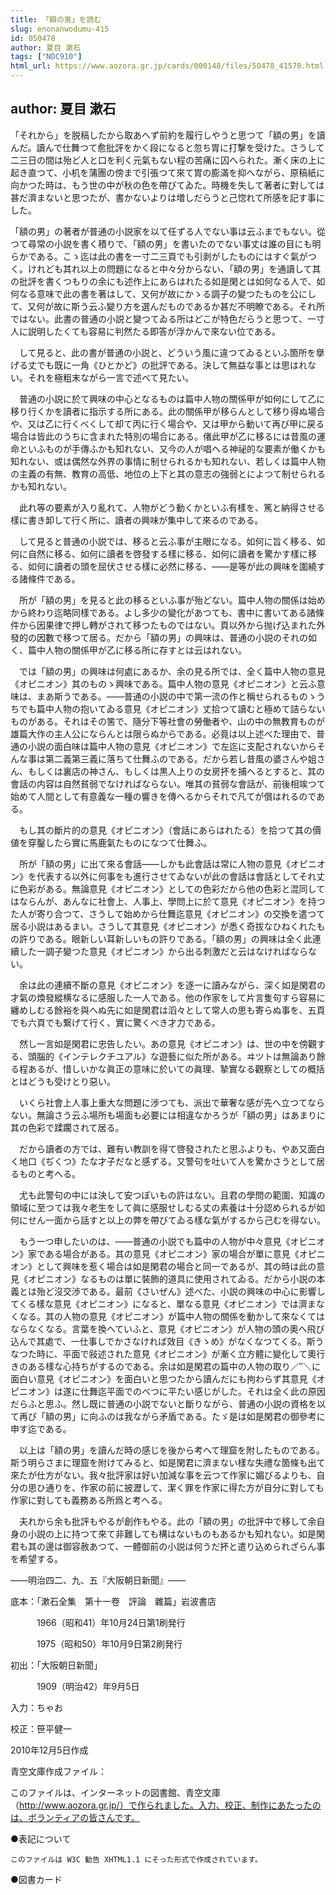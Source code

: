 ```yaml
---
title: 「額の男」を読む
slug: enonanwodumu-415
id: 050478
author: 夏目 漱石
tags: ["NDC910"]
html_url: https://www.aozora.gr.jp/cards/000148/files/50478_41578.html
---
```


## author: 夏目 漱石

「それから」を脱稿したから取あへず前約を履行しやうと思つて「額の男」を讀んだ。讀んで仕舞つて愈批評をかく段になると忽ち胃に打撃を受けた。さうして二三日の間は殆ど人と口を利く元氣もない程の苦痛に囚へられた。漸く床の上に起き直つて、小机を蒲團の傍まで引張つて來て胃の膨滿を抑へながら、原稿紙に向かつた時は、もう世の中が秋の色を帶びてゐた。時機を失して著者に對しては甚だ濟まないと思つたが、書かないよりは増しだらうと己惚れて所感を記す事にした。

「額の男」の著者が普通の小説家を以て任ずる人でない事は云ふまでもない。從つて尋常の小説を書く積りで、「額の男」を書いたのでない事丈は誰の目にも明らかである。こゝ迄は此の書を一寸二三頁でも引剥がしたものにはすぐ氣がつく。けれども其れ以上の問題になると中々分からない、「額の男」を通讀して其の批評を書くつもりの余にも述作上にあらはれたる如是閑とは如何なる人で、如何なる意味で此の書を著はして、又何が故にかゝる調子の變つたものを公にして、又何が故に斯う云ふ變り方を選んだものであるか甚だ不明瞭である。それ所ではない。此書の普通の小説と變つてゐる所はどこが特色だらうと思つて、一寸人に説明したくても容易に判然たる即答が浮かんで來ない位である。

　して見ると、此の書が普通の小説と、どういう風に違つてゐるといふ箇所を擧げる丈でも既に一角《ひとかど》の批評である。決して無益な事とは思はれない。それを極粗末ながら一言で述べて見たい。

　普通の小説に於て興味の中心となるものは篇中人物の關係甲が如何にして乙に移り行くかを讀者に指示する所にある。此の關係甲が移らんとして移り得ぬ場合や、又は乙に行くべくして却て丙に行く場合や、又は甲から動いて再び甲に戻る場合は皆此のうちに含まれた特別の場合にある。偖此甲が乙に移るには昔風の運命といふものが手傳ふかも知れない、又今の人が唱へる神祕的な要素が働くかも知れない、或は偶然な外界の事情に制せられるかも知れない、若しくは篇中人物の主義の有無、教育の高低、地位の上下と其の意志の強弱とによつて制せられるかも知れない。

　此れ等の要素が入り亂れて、人物がどう動くかといふ有樣を、篤と納得させる樣に書き卸して行く所に、讀者の興味が集中して來るのである。

　して見ると普通の小説では、移ると云ふ事が主眼になる。如何に旨く移る、如何に自然に移る、如何に讀者を啓發する樣に移る、如何に讀者を驚かす樣に移る、如何に讀者の頭を屈伏させる樣に必然に移る、――是等が此の興味を圍繞する諸條件である。

　所が「額の男」を見ると此の移るといふ事が殆どない。篇中人物の關係は始めから終わり迄略同樣である。よし多少の變化があつても、書中に書いてある諸條件から因果律で押し轉がされて移つたものではない。頁以外から抛げ込まれた外發的の因數で移つて居る。だから「額の男」の興味は、普通の小説のそれの如く、篇中人物の關係甲が乙に移る所に存すとは云はれない。

　では「額の男」の興味は何處にあるか、余の見る所では、全く篇中人物の意見《オピニオン》其のものゝ興味である。篇中人物の意見《オピニオン》と云ふ意味は、まあ斯うである。――普通の小説の中で第一流の作と稱せられるものゝうちでも篇中人物の抱いてゐる意見《オピニオン》丈拾つて讀むと極めて詰らないものがある。それはその筈で、隨分下等社會の勞働者や、山の中の無教育ものが雄篇大作の主人公にならんとは限らぬからである。必竟は以上述べた理由で、普通の小説の面白味は篇中人物の意見《オピニオン》で左迄に支配されないからそんな事は第二義第三義に落ちて仕舞ふのである。だから若し昔風の婆さんや姐さん、もしくは裏店の神さん、もしくは黒人上りの女房抔を捕へるとすると、其の會話の内容は自然貧弱でなければならない。唯其の貧弱な會話が、前後相竢つて始めて人間として有意義な一種の響きを傳へるからそれで凡てが償はれるのである。

　もし其の斷片的の意見《オピニオン》（會話にあらはれたる）を拾つて其の價値を穿鑿したら實に馬鹿氣たものになつて仕舞ふ。

　所が「額の男」に出て來る會話――しかも此會話は常に人物の意見《オピニオン》を代表する以外に何事をも進行させてゐないが此の會話は會話としてそれ丈に色彩がある。無論意見《オピニオン》としての色彩だから他の色彩と混同してはならんが、あんなに社會上、人事上、學問上に於て意見《オピニオン》を持つた人が寄り合つて、さうして始めから仕舞迄意見《オピニオン》の交換を遣つて居る小説はあるまい。さうして其意見《オピニオン》が悉く奇拔なひねくれたもの許りである。眼新しい耳新しいもの許りである。「額の男」の興味は全く此連續した一調子變つた意見《オピニオン》から出る刺激だと云はなければならない。

　余は此の連續不斷の意見《オピニオン》を逐一に讀みながら、深く如是閑君の才氣の煥發縱横なるに感服した一人である。他の作家をして片言隻句すら容易に纏めしむる餘裕を與へぬ先に如是閑君は滔々として常人の思も寄らぬ事を、五頁でも六頁でも繋げて行く、實に驚くべき才力である。

　然し一言如是閑君に忠告したい。あの意見《オピニオン》は、世の中を傍觀する、頭腦的《インテレクチユアル》な遊藝に似た所がある。ヰツトは無論あり餘る程あるが、惜しいかな眞正の意味に於いての眞理、摯實なる觀察としての概括とはどうも受けとり惡い。

　いくら社會上人事上重大な問題に渉つても、派出で華奢な感が先へ立つてならない。無論さう云ふ場所も場面も必要には相違なかろうが「額の男」はあまりに其の色彩で蹂躙されて居る。

　だから讀者の方では、難有い教訓を得て啓發されたと思ふよりも、やあ又面白く地口《ぢくつ》たな才子だなと感ずる。又警句を吐いて人を驚かさうとして居るものと考へる。

　尤も此警句の中には決して安つぽいもの許はない。且君の學問の範圍、知識の領域に至つては我々老生をして眞に感服せしむる丈の素養は十分認められるが如何にせん一面から話すと以上の弊を帶びてゐる樣な氣がするから己むを得ない。

　もう一つ申したいのは、――普通の小説でも篇中の人物が中々意見《オピニオン》家である場合がある。其の意見《オピニオン》家の場合が單に意見《オピニオン》として興味を惹く場合は如是閑君の場合と同一であるが、其の時は此の意見《オピニオン》なるものは單に裝飾的道具に使用されてゐる。だから小説の本義とは殆ど沒交渉である。最前《さいぜん》述べた、小説の興味の中心に影響してくる樣な意見《オピニオン》になると、單なる意見《オピニオン》では濟まなくなる。其の人物の意見《オピニオン》が篇中人物の關係を動かして來なくてはならなくなる。言葉を換へていふと、意見《オピニオン》が人物の頭の奧へ飛び込んで其處で、一仕事しでかさなければ效目《きゝめ》がなくなつてくる。斯うなつた時に、平面で敍述された意見《オピニオン》が漸く立方體に變化して奧行きのある樣な心持ちがするのである。余は如是閑君の篇中の人物の取り／″＼に面白い意見《オピニオン》を面白いと思つたから讀んだにも拘わらず其意見《オピニオン》は遂に仕舞迄平面でのべつに平たい感じがした。それは全く此の原因だらふと思ふ。然し既に普通の小説でないと斷りながら、普通の小説の資格を以て再び「額の男」に向ふのは我ながら矛盾である。たゞ是は如是閑君の御參考に申す迄である。

　以上は「額の男」を讀んだ時の感じを後から考へて理窟を附したものである。斯う明らさまに理窟を附けてみると、如是閑君に濟まない樣な失禮な箇條も出て來たが仕方がない。我々批評家は好い加減な事を云つて作家に媚びるよりも、自分の思ひ通りを、作家の前に披瀝して、潔く罪を作家に得た方が自分に對しても作家に對しても義務ある所爲と考へる。

　夫れから余も批評もやるが創作もやる。此の「額の男」の批評中で移して余自身の小説の上に持つて來て非難しても構はないものもあるかも知れない。如是閑君も其の邊は御容赦あつて、一體御前の小説は何うだ抔と遣り込められざらん事を希望する。

――明治四二、九、五『大阪朝日新聞』――













底本：「漱石全集　第十一卷　評論　雜篇」岩波書店

　　　1966（昭和41）年10月24日第1刷発行

　　　1975（昭和50）年10月9日第2刷発行

初出：「大阪朝日新聞」

　　　1909（明治42）年9月5日

入力：ちゃお

校正：笹平健一

2010年12月5日作成

青空文庫作成ファイル：

このファイルは、インターネットの図書館、青空文庫（http://www.aozora.gr.jp/）で作られました。入力、校正、制作にあたったのは、ボランティアの皆さんです。











●表記について


	このファイルは W3C 勧告 XHTML1.1 にそった形式で作成されています。







●図書カード